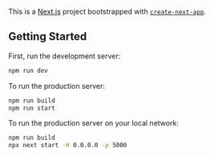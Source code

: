 This is a [Next.js](https://nextjs.org/) project bootstrapped with [`create-next-app`](https://github.com/vercel/next.js/tree/canary/packages/create-next-app).

## Getting Started

First, run the development server:

```bash
npm run dev
```

To run the production server:

```bash
npm run build
npm run start
```

To run the production server on your local network:

```bash
npm run build
npx next start -H 0.0.0.0 -p 5000
```
